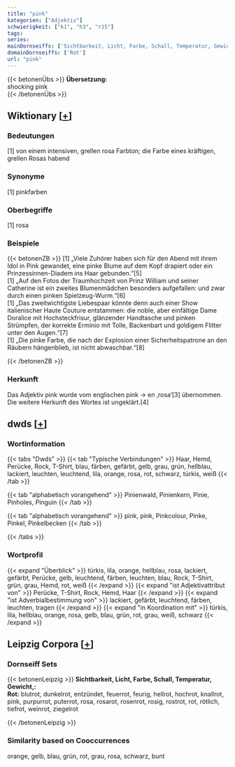 ```yaml
---
title: "pink"
kategorien: ["Adjektiv"]
schwierigkeit: ["k1", "h3", "r15"]
tags:
series:
mainDornseiffs: ['Sichtbarkeit, Licht, Farbe, Schall, Temperatur, Gewicht,']
domainDornseiffs: ['Rot']
url: "pink"
---
```


{{< betonenÜbs >}}
**Übersetzung:**  
shocking pink  
{{< /betonenÜbs >}}

## Wiktionary [[+](https://de.wiktionary.org/wiki/pink)]

### Bedeutungen
[1] von einem intensiven, grellen rosa Farbton; die Farbe eines kräftigen, grellen Rosas habend  

### Synonyme
[1] pinkfarben  

### Oberbegriffe
[1] rosa  

### Beispiele
{{< betonenZB >}}
[1] „Viele Zuhörer haben sich für den Abend mit ihrem Idol in Pink gewandet, eine pinke Blume auf dem Kopf drapiert oder ein Prinzessinnen-Diadem ins Haar gebunden.“[5]  
[1] „Auf den Fotos der Traumhochzeit von Prinz William und seiner Catherine ist ein zweites Blumenmädchen besonders aufgefallen: und zwar durch einen pinken Spielzeug-Wurm.“[6]  
[1] „Das zweitwichtigste Liebespaar könnte denn auch einer Show italienischer Haute Couture entstammen: die noble, aber einfältige Dame Doralice mit Hochsteckfrisur, glänzender Handtasche und pinken Strümpfen, der korrekte Erminio mit Tolle, Backenbart und goldigem Flitter unter den Augen.“[7]  
[1] „Die pinke Farbe, die nach der Explosion einer Sicherheitspatrone an den Räubern hängenblieb, ist nicht abwaschbar.“[8]  

{{< /betonenZB >}}
### Herkunft
Das Adjektiv pink wurde vom englischen pink → en ‚rosa‘[3] übernommen. Die weitere Herkunft des Wortes ist ungeklärt.[4]  



## dwds [[+](https://www.dwds.de/wb/pink)]

### Wortinformation
{{< tabs "Dwds" >}}
{{< tab "Typische Verbindungen" >}}
Haar, Hemd, Perücke, Rock, T-Shirt, blau, färben, gefärbt, gelb, grau, grün, hellblau, lackiert, leuchten, leuchtend, lila, orange, rosa, rot, schwarz, türkis, weiß
{{< /tab >}}

{{< tab "alphabetisch vorangehend" >}}
Pinienwald, Pinienkern, Pinie, Pinholes, Pinguin
{{< /tab >}}

{{< tab "alphabetisch vorangehend" >}}
pink, pink, Pinkcolour, Pinke, Pinkel, Pinkelbecken
{{< /tab >}}

{{< /tabs >}}

### Wortprofil
{{< expand "Überblick" >}} türkis, lila, orange, hellblau, rosa, lackiert, gefärbt, Perücke, gelb, leuchtend, färben, leuchten, blau, Rock, T-Shirt, grün, grau, Hemd, rot, weiß {{< /expand >}}
{{< expand "ist Adjektivattribut von" >}} Perücke, T-Shirt, Rock, Hemd, Haar {{< /expand >}}
{{< expand "ist Adverbialbestimmung von" >}} lackiert, gefärbt, leuchtend, färben, leuchten, tragen {{< /expand >}}
{{< expand "in Koordination mit" >}} türkis, lila, hellblau, orange, rosa, gelb, blau, grün, rot, grau, weiß, schwarz {{< /expand >}}

## Leipzig Corpora [[+](https://corpora.uni-leipzig.de/en/res?word=pink&corpusId=deu_newscrawl-public_2018)]

### Dornseiff Sets
{{< betonenLeipzig >}}
**Sichtbarkeit, Licht, Farbe, Schall, Temperatur, Gewicht,:**  
**Rot:** blutrot, dunkelrot, entzündet, feuerrot, feurig, hellrot, hochrot, knallrot, pink, purpurrot, puterrot, rosa, rosarot, rosenrot, rosig, rostrot, rot, rötlich, tiefrot, weinrot, ziegelrot  

{{< /betonenLeipzig >}}

### Similarity based on Cooccurrences
orange, gelb, blau, grün, rot, grau, rosa, schwarz, bunt

